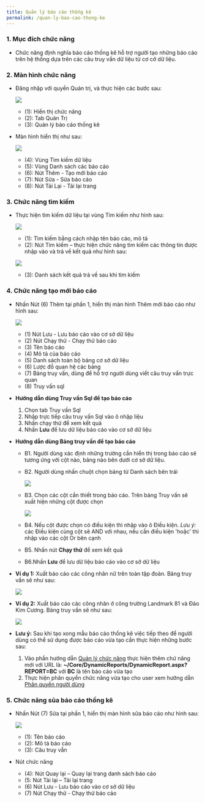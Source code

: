 ```yaml
---
title: Quản lý báo cáo thống kê
permalink: /quan-ly-bao-cao-thong-ke
---
```


### **1. Mục đích chức năng**
* Chức năng định nghĩa báo cáo thống kê hỗ trợ người tạo những báo cáo trên hệ thống dựa trên các câu truy vấn dữ liệu từ cơ cở dữ liệu.

### **2. Màn hình chức năng**
* Đăng nhập với quyền Quản trị, và thực hiện các bước sau:

     ![](assets/reportmanager/mnReportManager.png)

     * (1): Hiển thị chức năng
     * (2): Tab Quản Trị
     * (3): Quản lý báo cáo thống kê

* Màn hình hiển thị như sau:

     ![](assets/reportmanager/ReportManager.png)

     * (4): Vùng Tìm kiếm dữ liệu
     * (5): Vùng Danh sách các báo cáo
     * (6): Nút Thêm - Tạo mới báo cáo
     * (7): Nút Sửa - Sửa báo cáo
     * (8): Nút Tải Lại - Tải lại trang

### **3. Chức năng tìm kiếm**
* Thực hiện tìm kiếm dữ liệu tại vùng Tìm kiếm như hình sau:

     ![](assets/reportmanager/ReportManagerSearch.png)

     * (1): Tìm kiếm bằng cách nhập tên báo cáo, mô tả
     * (2): Nút Tìm kiếm – thực hiện chức năng tìm kiếm các thông tin được nhập vào và trả về kết quả như hình sau:

     ![](assets/reportmanager/ReportManagerSearchResult.png)

     * (3): Danh sách kết quả trả về sau khi tìm kiếm

### **4. Chức năng tạo mới báo cáo**
* Nhấn Nút (6) Thêm tại phần 1, hiển thị màn hình Thêm mới báo cáo như hình sau:

     ![](assets/reportmanager/ReportDetailsAdd.png)

     * (1) Nút Lưu - Lưu báo cáo vào cơ sở dữ liệu
     * (2) Nút Chạy thử - Chạy thử báo cáo
     * (3) Tên báo cáo
     * (4) Mô tả của báo cáo
     * (5) Danh sách toàn bộ bảng cơ sở dữ liệu
     * (6) Lược đồ quan hệ các bảng
     * (7) Bảng truy vấn, dùng để hỗ trợ người dùng viết câu truy vấn trực quan
     * (8) Truy vấn sql

* **Hướng dẫn dùng Truy vấn Sql để tạo báo cáo**
     1.	Chọn tab Truy vấn Sql
     2.	Nhập trực tiếp câu truy vấn Sql vào ô nhập liệu
     3.	Nhấn chạy thử để xem kết quả
     4.	Nhấn **Lưu** để lưu dữ liệu báo cáo vào cơ sở dữ liệu

* **Hướng dẫn dùng Bảng truy vấn để tạo báo cáo**
     * B1. Người dùng xác định những trường cần hiển thị trong báo cáo sẽ tương ứng với cột nào, bảng nào bên dưới cơ sở dữ liệu.
     * B2. Người dùng nhấn chuột chọn bảng từ Danh sách bên trái

        ![](assets/reportmanager/ReportDetailsTableQuery.png)

     * B3. Chọn các cột cần thiết trong báo cáo. Trên bảng Truy vấn sẽ xuất hiện những cột được chọn

        ![](assets/reportmanager/ReportDetailsTableQuerySelectColumn.png)

     * B4. Nếu cột được chọn có điều kiện thì nhập vào ô Điều kiện. *Lưu ý:* các Điều kiện cùng cột sẽ AND với nhau, nếu cần điều kiện 'hoặc' thì nhập vào các cột Or bên cạnh
     * B5. Nhấn nút **Chạy thử** để xem kết quả
     * B6.Nhấn **Lưu** để lưu dữ liệu báo cáo vào cơ sở dữ liệu

* **Ví dụ 1:** Xuất báo cáo các công nhân nữ trên toàn tập đoàn. Bảng truy vấn sẽ như sau:

     ![](assets/reportmanager/ReportDetailsvd1.png)

* **Ví dụ 2:** Xuất báo cáo các công nhân ở công trường Landmark 81 và Đảo Kim Cương. Bảng truy vấn sẽ như sau:

     ![](assets/reportmanager/ReportDetailsvd2.png)

* **Lưu ý:** Sau khi tạo xong mẫu báo cáo thống kê việc tiếp theo để người dùng có thể sử dụng được báo cáo vừa tạo cần thực hiện những bước sau:

     1. Vào phần hướng dẫn [Quản lý chức năng](./quan-ly-chuc-nang) thực hiện thêm chứ năng mới với URL là: **~/Core/DynamicReports/DynamicReport.aspx?REPORT=BC** với **BC** là tên báo cáo vừa tạo
     2. Thực hiện phân quyền chức năng vừa tạo cho user xem hướng dẫn [Phân quyền người dùng](./phan-quyen-nguoi-dung)

### **5. Chức năng sủa báo cáo thống kê**
* Nhấn Nút (7) Sửa tại phần 1, hiển thị màn hình sửa báo cáo như hình sau:

     ![](assets/reportmanager/ReportDetailsEdit.png)

     * (1): Tên báo cáo
     * (2): Mô tả báo cáo
     * (3): Câu truy vẫn     
* Nút chức năng
     * (4): Nút Quay lại – Quay lại trang danh sách báo cáo
     * (5: Nút Tải lại – Tải lại trang
     * (6) Nút Lưu - Lưu báo cáo vào cơ sở dữ liệu
     * (7) Nút Chạy thử - Chạy thử báo cáo